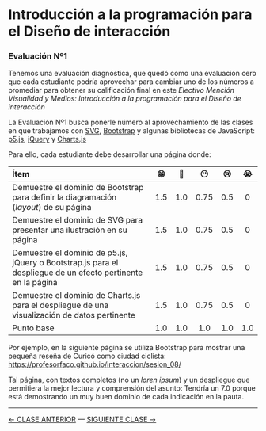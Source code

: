 # Introducción a la programación para el Diseño de interacción

### Evaluación Nº1

Tenemos una evaluación diagnóstica, que quedó como una evaluación cero que cada estudiante podría aprovechar para cambiar uno de los números a promediar para obtener su calificación final en este *Electivo Mención Visualidad y Medios: Introducción a la programación para el Diseño de interacción*

La Evaluación Nº1 busca ponerle número al aprovechamiento de las clases en que trabajamos con [SVG](https://developer.mozilla.org/es/docs/Web/SVG), [Bootstrap](https://getbootstrap.com/) y algunas bibliotecas de JavaScript: [p5.js](https://p5js.org/es/), [jQuery](https://jquery.com/) y [Charts.js](https://www.chartjs.org/)

Para ello, cada estudiante debe desarrollar una página donde: 

| Ítem | :grin: | :slightly_smiling_face: | :no_mouth: | :cry: | :sob: |
|:--------|:------:|:-------:|:-------:|:-----:|:-----:|
| Demuestre el dominio de Bootstrap para definir la diagramación (*layout*) de su página | 1.5 | 1.0 | 0.75 | 0.5 | 0 |
| Demuestre el dominio de SVG para presentar una ilustración en su página | 1.5 | 1.0 | 0.75 | 0.5 | 0 |
| Demuestre el dominio de p5.js, jQuery o Bootstrap.js para el despliegue de un efecto pertinente en la página | 1.5 | 1.0 | 0.75 | 0.5 | 0 |
| Demuestre el dominio de Charts.js para el despliegue de una visualización de datos pertinente | 1.5 | 1.0 | 0.75 | 0.5 | 0 |
| Punto base | 1.0 | 1.0 | 1.0 | 1.0 | 1.0 |

Por ejemplo, en la siguiente página se utiliza Bootstrap para mostrar una pequeña reseña de Curicó como ciudad ciclista:
https://profesorfaco.github.io/interaccion/sesion_08/

Tal página, con textos completos (no un *loren ipsum*) y un despliegue que permitiera la mejor lectura y comprensión del asunto: Tendría un 7.0 porque está demostrando un muy buen dominio de cada indicación en la pauta.

- - - - - - - - - - - - -

[← CLASE ANTERIOR](https://github.com/profesorfaco/interaccion/tree/main/sesion_07) — [SIGUIENTE CLASE →](https://github.com/profesorfaco/interaccion/tree/main/sesion_09)
